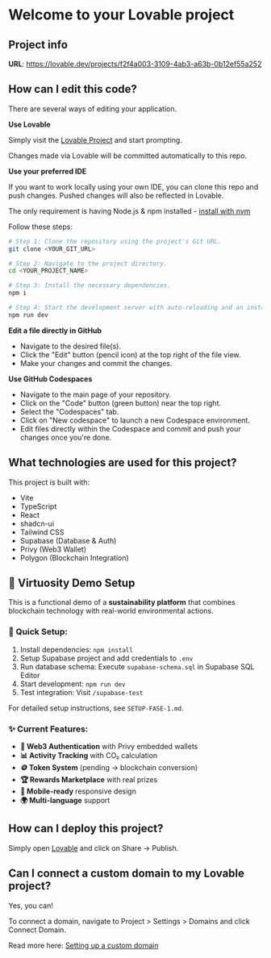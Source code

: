 # Welcome to your Lovable project

## Project info

**URL**: https://lovable.dev/projects/f2f4a003-3109-4ab3-a63b-0b12ef55a252

## How can I edit this code?

There are several ways of editing your application.

**Use Lovable**

Simply visit the [Lovable Project](https://lovable.dev/projects/f2f4a003-3109-4ab3-a63b-0b12ef55a252) and start prompting.

Changes made via Lovable will be committed automatically to this repo.

**Use your preferred IDE**

If you want to work locally using your own IDE, you can clone this repo and push changes. Pushed changes will also be reflected in Lovable.

The only requirement is having Node.js & npm installed - [install with nvm](https://github.com/nvm-sh/nvm#installing-and-updating)

Follow these steps:

```sh
# Step 1: Clone the repository using the project's Git URL.
git clone <YOUR_GIT_URL>

# Step 2: Navigate to the project directory.
cd <YOUR_PROJECT_NAME>

# Step 3: Install the necessary dependencies.
npm i

# Step 4: Start the development server with auto-reloading and an instant preview.
npm run dev
```

**Edit a file directly in GitHub**

- Navigate to the desired file(s).
- Click the "Edit" button (pencil icon) at the top right of the file view.
- Make your changes and commit the changes.

**Use GitHub Codespaces**

- Navigate to the main page of your repository.
- Click on the "Code" button (green button) near the top right.
- Select the "Codespaces" tab.
- Click on "New codespace" to launch a new Codespace environment.
- Edit files directly within the Codespace and commit and push your changes once you're done.

## What technologies are used for this project?

This project is built with:

- Vite
- TypeScript
- React
- shadcn-ui
- Tailwind CSS
- Supabase (Database & Auth)
- Privy (Web3 Wallet)
- Polygon (Blockchain Integration)

## 🚀 Virtuosity Demo Setup

This is a functional demo of a **sustainability platform** that combines blockchain technology with real-world environmental actions.

### 🔧 Quick Setup:
1. Install dependencies: `npm install`
2. Setup Supabase project and add credentials to `.env`
3. Run database schema: Execute `supabase-schema.sql` in Supabase SQL Editor
4. Start development: `npm run dev`
5. Test integration: Visit `/supabase-test`

For detailed setup instructions, see `SETUP-FASE-1.md`.

### ✨ Current Features:
- **🔐 Web3 Authentication** with Privy embedded wallets
- **📊 Activity Tracking** with CO₂ calculation
- **🪙 Token System** (pending → blockchain conversion)
- **🏆 Rewards Marketplace** with real prizes
- **📱 Mobile-ready** responsive design
- **🌍 Multi-language** support

## How can I deploy this project?

Simply open [Lovable](https://lovable.dev/projects/f2f4a003-3109-4ab3-a63b-0b12ef55a252) and click on Share -> Publish.

## Can I connect a custom domain to my Lovable project?

Yes, you can!

To connect a domain, navigate to Project > Settings > Domains and click Connect Domain.

Read more here: [Setting up a custom domain](https://docs.lovable.dev/tips-tricks/custom-domain#step-by-step-guide)
